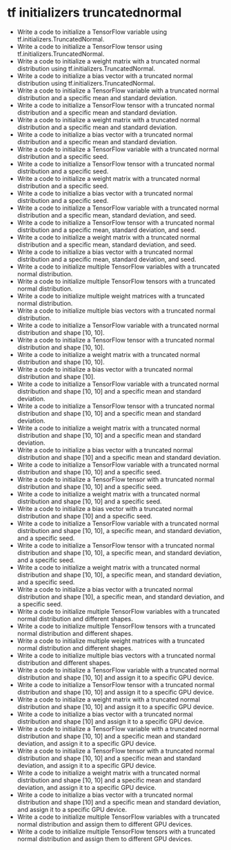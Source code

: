 # tf initializers truncatednormal

- Write a code to initialize a TensorFlow variable using tf.initializers.TruncatedNormal.
- Write a code to initialize a TensorFlow tensor using tf.initializers.TruncatedNormal.
- Write a code to initialize a weight matrix with a truncated normal distribution using tf.initializers.TruncatedNormal.
- Write a code to initialize a bias vector with a truncated normal distribution using tf.initializers.TruncatedNormal.
- Write a code to initialize a TensorFlow variable with a truncated normal distribution and a specific mean and standard deviation.
- Write a code to initialize a TensorFlow tensor with a truncated normal distribution and a specific mean and standard deviation.
- Write a code to initialize a weight matrix with a truncated normal distribution and a specific mean and standard deviation.
- Write a code to initialize a bias vector with a truncated normal distribution and a specific mean and standard deviation.
- Write a code to initialize a TensorFlow variable with a truncated normal distribution and a specific seed.
- Write a code to initialize a TensorFlow tensor with a truncated normal distribution and a specific seed.
- Write a code to initialize a weight matrix with a truncated normal distribution and a specific seed.
- Write a code to initialize a bias vector with a truncated normal distribution and a specific seed.
- Write a code to initialize a TensorFlow variable with a truncated normal distribution and a specific mean, standard deviation, and seed.
- Write a code to initialize a TensorFlow tensor with a truncated normal distribution and a specific mean, standard deviation, and seed.
- Write a code to initialize a weight matrix with a truncated normal distribution and a specific mean, standard deviation, and seed.
- Write a code to initialize a bias vector with a truncated normal distribution and a specific mean, standard deviation, and seed.
- Write a code to initialize multiple TensorFlow variables with a truncated normal distribution.
- Write a code to initialize multiple TensorFlow tensors with a truncated normal distribution.
- Write a code to initialize multiple weight matrices with a truncated normal distribution.
- Write a code to initialize multiple bias vectors with a truncated normal distribution.
- Write a code to initialize a TensorFlow variable with a truncated normal distribution and shape [10, 10].
- Write a code to initialize a TensorFlow tensor with a truncated normal distribution and shape [10, 10].
- Write a code to initialize a weight matrix with a truncated normal distribution and shape [10, 10].
- Write a code to initialize a bias vector with a truncated normal distribution and shape [10].
- Write a code to initialize a TensorFlow variable with a truncated normal distribution and shape [10, 10] and a specific mean and standard deviation.
- Write a code to initialize a TensorFlow tensor with a truncated normal distribution and shape [10, 10] and a specific mean and standard deviation.
- Write a code to initialize a weight matrix with a truncated normal distribution and shape [10, 10] and a specific mean and standard deviation.
- Write a code to initialize a bias vector with a truncated normal distribution and shape [10] and a specific mean and standard deviation.
- Write a code to initialize a TensorFlow variable with a truncated normal distribution and shape [10, 10] and a specific seed.
- Write a code to initialize a TensorFlow tensor with a truncated normal distribution and shape [10, 10] and a specific seed.
- Write a code to initialize a weight matrix with a truncated normal distribution and shape [10, 10] and a specific seed.
- Write a code to initialize a bias vector with a truncated normal distribution and shape [10] and a specific seed.
- Write a code to initialize a TensorFlow variable with a truncated normal distribution and shape [10, 10], a specific mean, and standard deviation, and a specific seed.
- Write a code to initialize a TensorFlow tensor with a truncated normal distribution and shape [10, 10], a specific mean, and standard deviation, and a specific seed.
- Write a code to initialize a weight matrix with a truncated normal distribution and shape [10, 10], a specific mean, and standard deviation, and a specific seed.
- Write a code to initialize a bias vector with a truncated normal distribution and shape [10], a specific mean, and standard deviation, and a specific seed.
- Write a code to initialize multiple TensorFlow variables with a truncated normal distribution and different shapes.
- Write a code to initialize multiple TensorFlow tensors with a truncated normal distribution and different shapes.
- Write a code to initialize multiple weight matrices with a truncated normal distribution and different shapes.
- Write a code to initialize multiple bias vectors with a truncated normal distribution and different shapes.
- Write a code to initialize a TensorFlow variable with a truncated normal distribution and shape [10, 10] and assign it to a specific GPU device.
- Write a code to initialize a TensorFlow tensor with a truncated normal distribution and shape [10, 10] and assign it to a specific GPU device.
- Write a code to initialize a weight matrix with a truncated normal distribution and shape [10, 10] and assign it to a specific GPU device.
- Write a code to initialize a bias vector with a truncated normal distribution and shape [10] and assign it to a specific GPU device.
- Write a code to initialize a TensorFlow variable with a truncated normal distribution and shape [10, 10] and a specific mean and standard deviation, and assign it to a specific GPU device.
- Write a code to initialize a TensorFlow tensor with a truncated normal distribution and shape [10, 10] and a specific mean and standard deviation, and assign it to a specific GPU device.
- Write a code to initialize a weight matrix with a truncated normal distribution and shape [10, 10] and a specific mean and standard deviation, and assign it to a specific GPU device.
- Write a code to initialize a bias vector with a truncated normal distribution and shape [10] and a specific mean and standard deviation, and assign it to a specific GPU device.
- Write a code to initialize multiple TensorFlow variables with a truncated normal distribution and assign them to different GPU devices.
- Write a code to initialize multiple TensorFlow tensors with a truncated normal distribution and assign them to different GPU devices.